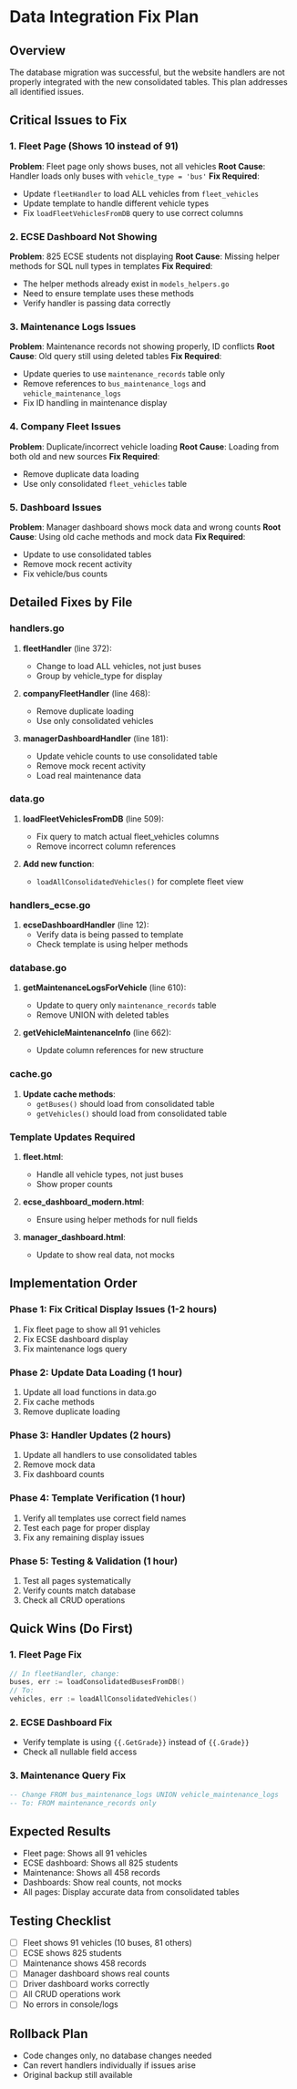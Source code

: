 # Data Integration Fix Plan

## Overview
The database migration was successful, but the website handlers are not properly integrated with the new consolidated tables. This plan addresses all identified issues.

## Critical Issues to Fix

### 1. Fleet Page (Shows 10 instead of 91)
**Problem**: Fleet page only shows buses, not all vehicles
**Root Cause**: Handler loads only buses with `vehicle_type = 'bus'`
**Fix Required**:
- Update `fleetHandler` to load ALL vehicles from `fleet_vehicles`
- Update template to handle different vehicle types
- Fix `loadFleetVehiclesFromDB` query to use correct columns

### 2. ECSE Dashboard Not Showing
**Problem**: 825 ECSE students not displaying
**Root Cause**: Missing helper methods for SQL null types in templates
**Fix Required**:
- The helper methods already exist in `models_helpers.go`
- Need to ensure template uses these methods
- Verify handler is passing data correctly

### 3. Maintenance Logs Issues
**Problem**: Maintenance records not showing properly, ID conflicts
**Root Cause**: Old query still using deleted tables
**Fix Required**:
- Update queries to use `maintenance_records` table only
- Remove references to `bus_maintenance_logs` and `vehicle_maintenance_logs`
- Fix ID handling in maintenance display

### 4. Company Fleet Issues
**Problem**: Duplicate/incorrect vehicle loading
**Root Cause**: Loading from both old and new sources
**Fix Required**:
- Remove duplicate data loading
- Use only consolidated `fleet_vehicles` table

### 5. Dashboard Issues
**Problem**: Manager dashboard shows mock data and wrong counts
**Root Cause**: Using old cache methods and mock data
**Fix Required**:
- Update to use consolidated tables
- Remove mock recent activity
- Fix vehicle/bus counts

## Detailed Fixes by File

### handlers.go
1. **fleetHandler** (line 372):
   - Change to load ALL vehicles, not just buses
   - Group by vehicle_type for display
   
2. **companyFleetHandler** (line 468):
   - Remove duplicate loading
   - Use only consolidated vehicles
   
3. **managerDashboardHandler** (line 181):
   - Update vehicle counts to use consolidated table
   - Remove mock recent activity
   - Load real maintenance data

### data.go
1. **loadFleetVehiclesFromDB** (line 509):
   - Fix query to match actual fleet_vehicles columns
   - Remove incorrect column references
   
2. **Add new function**:
   - `loadAllConsolidatedVehicles()` for complete fleet view

### handlers_ecse.go
1. **ecseDashboardHandler** (line 12):
   - Verify data is being passed to template
   - Check template is using helper methods

### database.go
1. **getMaintenanceLogsForVehicle** (line 610):
   - Update to query only `maintenance_records` table
   - Remove UNION with deleted tables
   
2. **getVehicleMaintenanceInfo** (line 662):
   - Update column references for new structure

### cache.go
1. **Update cache methods**:
   - `getBuses()` should load from consolidated table
   - `getVehicles()` should load from consolidated table

### Template Updates Required
1. **fleet.html**:
   - Handle all vehicle types, not just buses
   - Show proper counts
   
2. **ecse_dashboard_modern.html**:
   - Ensure using helper methods for null fields
   
3. **manager_dashboard.html**:
   - Update to show real data, not mocks

## Implementation Order

### Phase 1: Fix Critical Display Issues (1-2 hours)
1. Fix fleet page to show all 91 vehicles
2. Fix ECSE dashboard display
3. Fix maintenance logs query

### Phase 2: Update Data Loading (1 hour)
1. Update all load functions in data.go
2. Fix cache methods
3. Remove duplicate loading

### Phase 3: Handler Updates (2 hours)
1. Update all handlers to use consolidated tables
2. Remove mock data
3. Fix dashboard counts

### Phase 4: Template Verification (1 hour)
1. Verify all templates use correct field names
2. Test each page for proper display
3. Fix any remaining display issues

### Phase 5: Testing & Validation (1 hour)
1. Test all pages systematically
2. Verify counts match database
3. Check all CRUD operations

## Quick Wins (Do First)

### 1. Fleet Page Fix
```go
// In fleetHandler, change:
buses, err := loadConsolidatedBusesFromDB()
// To:
vehicles, err := loadAllConsolidatedVehicles()
```

### 2. ECSE Dashboard Fix
- Verify template is using `{{.GetGrade}}` instead of `{{.Grade}}`
- Check all nullable field access

### 3. Maintenance Query Fix
```sql
-- Change FROM bus_maintenance_logs UNION vehicle_maintenance_logs
-- To: FROM maintenance_records only
```

## Expected Results
- Fleet page: Shows all 91 vehicles
- ECSE dashboard: Shows all 825 students
- Maintenance: Shows all 458 records
- Dashboards: Show real counts, not mocks
- All pages: Display accurate data from consolidated tables

## Testing Checklist
- [ ] Fleet shows 91 vehicles (10 buses, 81 others)
- [ ] ECSE shows 825 students
- [ ] Maintenance shows 458 records
- [ ] Manager dashboard shows real counts
- [ ] Driver dashboard works correctly
- [ ] All CRUD operations work
- [ ] No errors in console/logs

## Rollback Plan
- Code changes only, no database changes needed
- Can revert handlers individually if issues arise
- Original backup still available